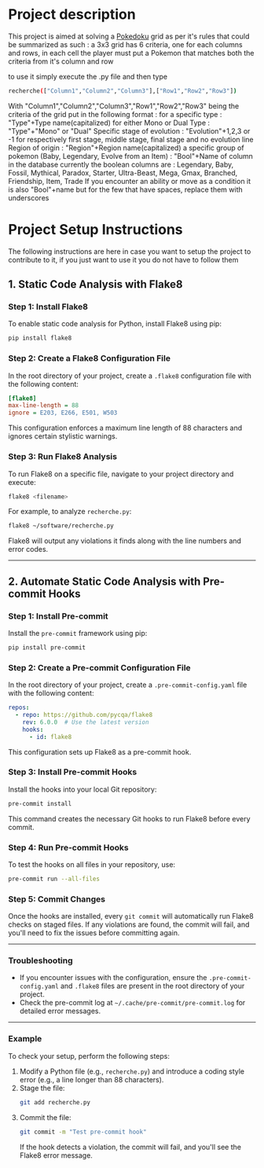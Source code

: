 # Project description
This project is aimed at solving a [Pokedoku](https://pokedoku.com/) grid as per it's rules that could be summarized as such :
a 3x3 grid has 6 criteria, one for each columns and rows, in each cell the player must put a Pokemon that matches both the criteria from it's column and row

to use it simply execute the .py file and then type
```bash
recherche(["Column1","Column2","Column3"],["Row1","Row2","Row3"])
```
With "Column1","Column2","Column3","Row1","Row2","Row3" being the criteria of the grid put in the following format :
for a specific type : "Type"+Type name(capitalized)
for either Mono or Dual Type : "Type"+"Mono" or "Dual"
Specific stage of evolution : "Evolution"+1,2,3 or -1 for respectively first stage, middle stage, final stage and no evolution line
Region of origin : "Region"+Region name(capitalized)
a specific group of pokemon (Baby, Legendary, Evolve from an Item) : "Bool"+Name of column in the database
currently the boolean columns are :
Legendary, Baby, Fossil, Mythical, Paradox, Starter, Ultra-Beast, Mega, Gmax, Branched, Friendship, Item, Trade
If you encounter an ability or move as a condition it is also "Bool"+name but for the few that have spaces, replace them with underscores

# Project Setup Instructions
The following instructions are here in case you want to setup the project to contribute to it, if you just want to use it you do not have to follow them
## 1. Static Code Analysis with Flake8

### **Step 1: Install Flake8**
To enable static code analysis for Python, install Flake8 using pip:
```bash
pip install flake8
```

### **Step 2: Create a Flake8 Configuration File**
In the root directory of your project, create a `.flake8` configuration file with the following content:
```ini
[flake8]
max-line-length = 88
ignore = E203, E266, E501, W503
```
This configuration enforces a maximum line length of 88 characters and ignores certain stylistic warnings.

### **Step 3: Run Flake8 Analysis**
To run Flake8 on a specific file, navigate to your project directory and execute:
```bash
flake8 <filename>
```
For example, to analyze `recherche.py`:
```bash
flake8 ~/software/recherche.py
```

Flake8 will output any violations it finds along with the line numbers and error codes.

---

## 2. Automate Static Code Analysis with Pre-commit Hooks

### **Step 1: Install Pre-commit**
Install the `pre-commit` framework using pip:
```bash
pip install pre-commit
```

### **Step 2: Create a Pre-commit Configuration File**
In the root directory of your project, create a `.pre-commit-config.yaml` file with the following content:
```yaml
repos:
  - repo: https://github.com/pycqa/flake8
    rev: 6.0.0  # Use the latest version
    hooks:
      - id: flake8
```
This configuration sets up Flake8 as a pre-commit hook.

### **Step 3: Install Pre-commit Hooks**
Install the hooks into your local Git repository:
```bash
pre-commit install
```
This command creates the necessary Git hooks to run Flake8 before every commit.

### **Step 4: Run Pre-commit Hooks**
To test the hooks on all files in your repository, use:
```bash
pre-commit run --all-files
```

### **Step 5: Commit Changes**
Once the hooks are installed, every `git commit` will automatically run Flake8 checks on staged files. If any violations are found, the commit will fail, and you'll need to fix the issues before committing again.

---

### Troubleshooting
- If you encounter issues with the configuration, ensure the `.pre-commit-config.yaml` and `.flake8` files are present in the root directory of your project.
- Check the pre-commit log at `~/.cache/pre-commit/pre-commit.log` for detailed error messages.

---

### Example
To check your setup, perform the following steps:
1. Modify a Python file (e.g., `recherche.py`) and introduce a coding style error (e.g., a line longer than 88 characters).
2. Stage the file:
   ```bash
   git add recherche.py
   ```
3. Commit the file:
   ```bash
   git commit -m "Test pre-commit hook"
   ```
   If the hook detects a violation, the commit will fail, and you'll see the Flake8 error message.
